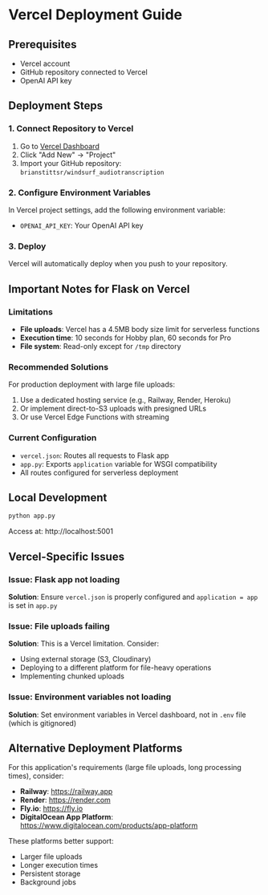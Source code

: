 # Vercel Deployment Guide

## Prerequisites
- Vercel account
- GitHub repository connected to Vercel
- OpenAI API key

## Deployment Steps

### 1. Connect Repository to Vercel
1. Go to [Vercel Dashboard](https://vercel.com/dashboard)
2. Click "Add New" → "Project"
3. Import your GitHub repository: `brianstittsr/windsurf_audiotranscription`

### 2. Configure Environment Variables
In Vercel project settings, add the following environment variable:
- `OPENAI_API_KEY`: Your OpenAI API key

### 3. Deploy
Vercel will automatically deploy when you push to your repository.

## Important Notes for Flask on Vercel

### Limitations
- **File uploads**: Vercel has a 4.5MB body size limit for serverless functions
- **Execution time**: 10 seconds for Hobby plan, 60 seconds for Pro
- **File system**: Read-only except for `/tmp` directory

### Recommended Solutions
For production deployment with large file uploads:
1. Use a dedicated hosting service (e.g., Railway, Render, Heroku)
2. Or implement direct-to-S3 uploads with presigned URLs
3. Or use Vercel Edge Functions with streaming

### Current Configuration
- `vercel.json`: Routes all requests to Flask app
- `app.py`: Exports `application` variable for WSGI compatibility
- All routes configured for serverless deployment

## Local Development
```bash
python app.py
```
Access at: http://localhost:5001

## Vercel-Specific Issues

### Issue: Flask app not loading
**Solution**: Ensure `vercel.json` is properly configured and `application = app` is set in `app.py`

### Issue: File uploads failing
**Solution**: This is a Vercel limitation. Consider:
- Using external storage (S3, Cloudinary)
- Deploying to a different platform for file-heavy operations
- Implementing chunked uploads

### Issue: Environment variables not loading
**Solution**: Set environment variables in Vercel dashboard, not in `.env` file (which is gitignored)

## Alternative Deployment Platforms

For this application's requirements (large file uploads, long processing times), consider:
- **Railway**: https://railway.app
- **Render**: https://render.com
- **Fly.io**: https://fly.io
- **DigitalOcean App Platform**: https://www.digitalocean.com/products/app-platform

These platforms better support:
- Larger file uploads
- Longer execution times
- Persistent storage
- Background jobs
